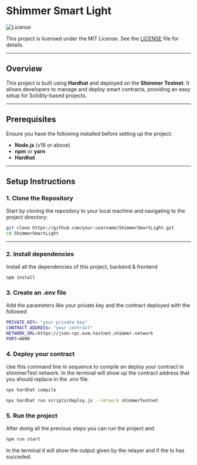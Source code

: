# Shimmer Smart Light

![License](https://img.shields.io/badge/license-MIT-green)

This project is licensed under the MIT License. See the [LICENSE](./LICENSE) file for details.

---

## Overview

This project is built using **Hardhat** and deployed on the **Shimmer Testnet**. It allows developers to manage and deploy smart contracts, providing an easy setup for Solidity-based projects.

---

## Prerequisites

Ensure you have the following installed before setting up the project:

- **Node.js** (v16 or above)
- **npm** or **yarn**
- **Hardhat**

---

## Setup Instructions

### 1. Clone the Repository

Start by cloning the repository to your local machine and navigating to the project directory:

```bash
git clone https://github.com/your-username/ShimmerSmartLight.git
cd ShimmerSmartLight
```
---

### 2. Install dependencies

Install all the dependencies of this project, backend & frontend

```bash
npm install
```

 
### 3. Create an .env file

Add the parameters like your private key and the contract deployed with the followed

```bash
PRIVATE_KEY= "your private key"
CONTRACT_ADDRESS= "your contract"
NETWORK_URL=https://json-rpc.evm.testnet.shimmer.network
PORT=4000
```

### 4. Deploy your contract

Use this command line in sequence to compile an deploy your contract in shimmerTest network. In the terminal will show up the contract address that you 
should replace in the *.env* file.

```bash
npx hardhat compile

```

```bash
npx hardhat run scripts/deploy.js --network shimmerTestnet

```

### 5. Run the project

After doing all the previous steps you can run the project and.

```bash
npm run start

```

In the terminal it will show the output given by the relayer and if the tx has succeded.


